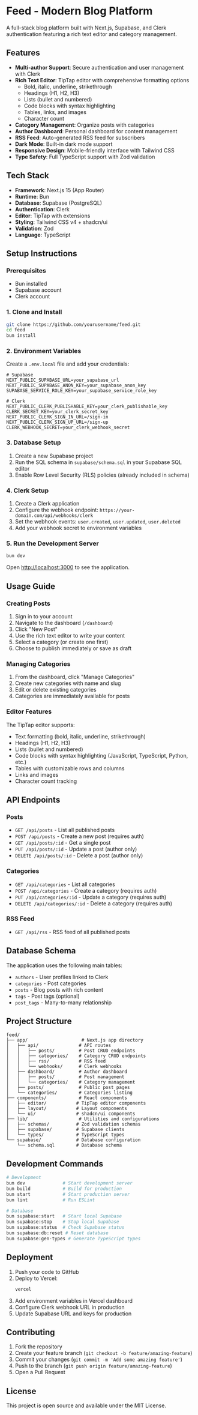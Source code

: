 # Feed - Modern Blog Platform

A full-stack blog platform built with Next.js, Supabase, and Clerk authentication featuring a rich text editor and category management.

## Features

- **Multi-author Support**: Secure authentication and user management with Clerk
- **Rich Text Editor**: TipTap editor with comprehensive formatting options
  - Bold, italic, underline, strikethrough
  - Headings (H1, H2, H3)
  - Lists (bullet and numbered)
  - Code blocks with syntax highlighting
  - Tables, links, and images
  - Character count
- **Category Management**: Organize posts with categories
- **Author Dashboard**: Personal dashboard for content management
- **RSS Feed**: Auto-generated RSS feed for subscribers
- **Dark Mode**: Built-in dark mode support
- **Responsive Design**: Mobile-friendly interface with Tailwind CSS
- **Type Safety**: Full TypeScript support with Zod validation

## Tech Stack

- **Framework**: Next.js 15 (App Router)
- **Runtime**: Bun
- **Database**: Supabase (PostgreSQL)
- **Authentication**: Clerk
- **Editor**: TipTap with extensions
- **Styling**: Tailwind CSS v4 + shadcn/ui
- **Validation**: Zod
- **Language**: TypeScript

## Setup Instructions

### Prerequisites

- Bun installed
- Supabase account
- Clerk account

### 1. Clone and Install

```bash
git clone https://github.com/yourusername/feed.git
cd feed
bun install
```

### 2. Environment Variables

Create a `.env.local` file and add your credentials:

```env
# Supabase
NEXT_PUBLIC_SUPABASE_URL=your_supabase_url
NEXT_PUBLIC_SUPABASE_ANON_KEY=your_supabase_anon_key
SUPABASE_SERVICE_ROLE_KEY=your_supabase_service_role_key

# Clerk
NEXT_PUBLIC_CLERK_PUBLISHABLE_KEY=your_clerk_publishable_key
CLERK_SECRET_KEY=your_clerk_secret_key
NEXT_PUBLIC_CLERK_SIGN_IN_URL=/sign-in
NEXT_PUBLIC_CLERK_SIGN_UP_URL=/sign-up
CLERK_WEBHOOK_SECRET=your_clerk_webhook_secret
```

### 3. Database Setup

1. Create a new Supabase project
2. Run the SQL schema in `supabase/schema.sql` in your Supabase SQL editor
3. Enable Row Level Security (RLS) policies (already included in schema)

### 4. Clerk Setup

1. Create a Clerk application
2. Configure the webhook endpoint: `https://your-domain.com/api/webhooks/clerk`
3. Set the webhook events: `user.created`, `user.updated`, `user.deleted`
4. Add your webhook secret to environment variables

### 5. Run the Development Server

```bash
bun dev
```

Open [http://localhost:3000](http://localhost:3000) to see the application.

## Usage Guide

### Creating Posts

1. Sign in to your account
2. Navigate to the dashboard (`/dashboard`)
3. Click "New Post"
4. Use the rich text editor to write your content
5. Select a category (or create one first)
6. Choose to publish immediately or save as draft

### Managing Categories

1. From the dashboard, click "Manage Categories"
2. Create new categories with name and slug
3. Edit or delete existing categories
4. Categories are immediately available for posts

### Editor Features

The TipTap editor supports:
- Text formatting (bold, italic, underline, strikethrough)
- Headings (H1, H2, H3)
- Lists (bullet and numbered)
- Code blocks with syntax highlighting (JavaScript, TypeScript, Python, etc.)
- Tables with customizable rows and columns
- Links and images
- Character count tracking

## API Endpoints

### Posts
- `GET /api/posts` - List all published posts
- `POST /api/posts` - Create a new post (requires auth)
- `GET /api/posts/:id` - Get a single post
- `PUT /api/posts/:id` - Update a post (author only)
- `DELETE /api/posts/:id` - Delete a post (author only)

### Categories
- `GET /api/categories` - List all categories
- `POST /api/categories` - Create a category (requires auth)
- `PUT /api/categories/:id` - Update a category (requires auth)
- `DELETE /api/categories/:id` - Delete a category (requires auth)

### RSS Feed
- `GET /api/rss` - RSS feed of all published posts

## Database Schema

The application uses the following main tables:
- `authors` - User profiles linked to Clerk
- `categories` - Post categories
- `posts` - Blog posts with rich content
- `tags` - Post tags (optional)
- `post_tags` - Many-to-many relationship

## Project Structure

```
feed/
├── app/                    # Next.js app directory
│   ├── api/               # API routes
│   │   ├── posts/         # Post CRUD endpoints
│   │   ├── categories/    # Category CRUD endpoints
│   │   ├── rss/           # RSS feed
│   │   └── webhooks/      # Clerk webhooks
│   ├── dashboard/         # Author dashboard
│   │   ├── posts/         # Post management
│   │   └── categories/    # Category management
│   ├── posts/             # Public post pages
│   └── categories/        # Categories listing
├── components/            # React components
│   ├── editor/           # TipTap editor components
│   ├── layout/           # Layout components
│   └── ui/               # shadcn/ui components
├── lib/                   # Utilities and configurations
│   ├── schemas/          # Zod validation schemas
│   ├── supabase/         # Supabase clients
│   └── types/            # TypeScript types
└── supabase/             # Database configuration
    └── schema.sql        # Database schema
```

## Development Commands

```bash
# Development
bun dev              # Start development server
bun build            # Build for production
bun start            # Start production server
bun lint             # Run ESLint

# Database
bun supabase:start   # Start local Supabase
bun supabase:stop    # Stop local Supabase
bun supabase:status  # Check Supabase status
bun supabase:db:reset # Reset database
bun supabase:gen-types # Generate TypeScript types
```

## Deployment

1. Push your code to GitHub
2. Deploy to Vercel:
   ```bash
   vercel
   ```
3. Add environment variables in Vercel dashboard
4. Configure Clerk webhook URL in production
5. Update Supabase URL and keys for production

## Contributing

1. Fork the repository
2. Create your feature branch (`git checkout -b feature/amazing-feature`)
3. Commit your changes (`git commit -m 'Add some amazing feature'`)
4. Push to the branch (`git push origin feature/amazing-feature`)
5. Open a Pull Request

## License

This project is open source and available under the MIT License.